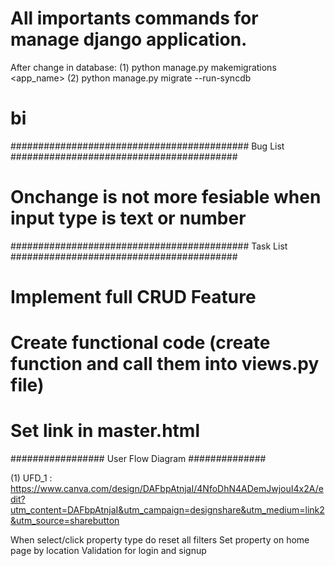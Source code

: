 # All importants commands for manage django application. 
After change in database: 
(1) python manage.py makemigrations <app_name>
(2) python manage.py migrate --run-syncdb 

# bi 
########################################### Bug List #########################################  
# Onchange is not more fesiable when input type is text or number 

########################################### Task List ######################################### 

# Implement full CRUD Feature 

# Create functional code (create function and call them into views.py file)  

# Set link in master.html  

################# User Flow Diagram ############## 

(1) UFD_1 : https://www.canva.com/design/DAFbpAtnjaI/4NfoDhN4ADemJwjouI4x2A/edit?utm_content=DAFbpAtnjaI&utm_campaign=designshare&utm_medium=link2&utm_source=sharebutton 

When select/click property type do reset all filters 
Set property on home page by location 
Validation for login and signup 